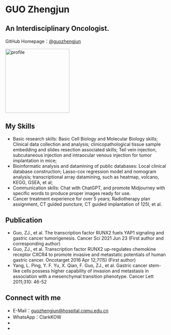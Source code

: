 # GUO Zhengjun

## An Interdisciplinary Oncologist.

GitHub Homepage：[@guozhengjun](https://github.com/guozhengjun)


<img width="200" alt="profile" src="https://user-images.githubusercontent.com/pictures/Klarksu_cell_dying_necrosis_apoptosis._white_background._119b1d4f-49f6-44a9-89a8-9ae94be6fd7d.png">

## My Skills

- Basic research skills: Basic Cell Biology and Molecular Biology skills; Clinical data collection and analysis; clinicopathological tissue sample embedding and slides resection associated skills; Teil vein injection, subcutaneous injection and intraocular venous injection for tumor implantation in mice;
- Bioinformatic analysis and datamining of public databases: Local clinical database construction; Lasso-cox regression model and nomogram analysis; transcriptional array datamining, such as heatmap, volcano, KEGG, GSEA, et al;
- Communication skills: Chat with ChatGPT, and promote Midjourney with specific words to produce proper images ready for use.
- Cancer treatment experience for over 5 years; Radiotherapy plan assignment, CT guided puncture, CT guided implantation of 125I, et al.


## Publication

- Guo, ZJ., et al. The transcription factor RUNX2 fuels YAP1 signaling and gastric cancer tumorigenesis. Cancer Sci 2021 Jun 23 (First author and corresponding author)
- Guo, ZJ., et al. Transcription factor RUNX2 up-regulates chemokine receptor CXCR4 to promote invasive and metastatic potentials of human gastric cancer. Oncotarget 2016 Apr 12;7(15) (First author)
- Yang, L. Ping, Y. F. Yu, X. Qian, F. Guo, ZJ., et al. Gastric cancer stem-like cells possess higher capability of invasion and metastasis in association with a mesenchymal transition phenotype. Cancer Lett 2011;310: 46-52

## Connect with me

- E-Mail：guozhengjun@hospital.cqmu.edu.cn
- WhatsApp：ClarkKOW
- 
- 
